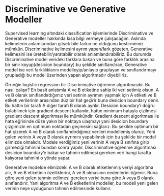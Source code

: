 # Discriminative ve Generative Modeller


Supervised learning altındaki classification işlemlerinde Discriminative ve Generative modeller hakkında kısa bilgi vermeye çalışacağım. 
Aslında kelimelerin anlamlarından gitsek bile farkın ne olduğunu kestirmemiz mümkün. Discriminative kelimesini ayrım yapan/fark gözeten, Generative kelimesini ise üretebilir/yaratabilir olarak anlamlandırabiliriz. Bu durumda Discriminative model verideki farklara bakan ve buna göre farklılık arasına bir sınır koyup(desicion boundary) bu şekilde sınıflandıran, Generative model ise veri farklılıklarını modelleyip/anlayıp gruplayan ve sınıflandırmayı grupladığı bu model üzerinden yapan algoritmadır diyebiliriz.


Örneğin logistic regression bir Discriminative öğrenme algoritmasdır. Bu nasıl çalışır? En basit anlatımla A ve B etiketine sahip iki veri setimiz olsun. A ve B olarak sınıflandırdığımız veri setinin ayrımını yapmak için A etiketi ve B etiketi verilerinin arasından düz bir hat geçirir buna desicion boundary denir. Bu hattın bir tarafı A diğer tarafı B olarak ayrılır. 
Desicion boundary’i doğru bulabilmek için gradient descent kullanılır, hattın minimum hatayla çizilmesi gradient descent algoritması ile mümkündir. Gradient descent algoritması ile hata eğrisinde düze yakın bir noktaya ulaşmayı yani desicion boundary çizgimizin en optimum noktadan geçmesini sağlarız. Bu şekilde optimum bir hat çizerek A ve B olarak sınıflandırdığımız verileri modellemiş oluruz. 
Yeni gelen verinin A veya B olarak ayrımını yapabilmek için bu şekilde bir model elimizde olmalıdır. Modele verdiğimiz yeni verinin A veya B sınıfına girip girmediği tahmini bundan sonra yapılır. Discriminative öğrenme algoritması desicion boundary’e bakar ve tahmin edilmesi gereken veri hangi tarafta kalıyorsa tahmini o yönde yapar.


Generative modelde elimizdeki A ve B olarak etiketlenmiş veriyi algoritma alır, A ve B etiketinin özelliklerini, A ve B olmasının nedenlerini öğrenir. Buna göre yeni gelen tahmin edilmesi gereken veriyi buna göre A veya B olarak sınıflandırır. 
Yani algoritma A ve B etiketlerini modeller, bu modeli yeni gelen verinin neye uyduğunun tahmin edilmesinde kullanır.
